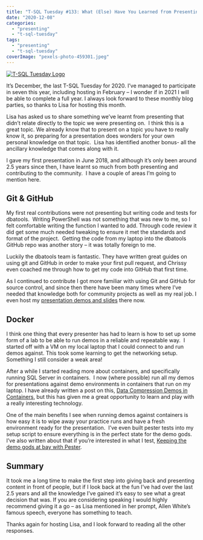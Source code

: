 ```yaml
---
title: "T-SQL Tuesday #133: What (Else) Have You Learned from Presenting?"
date: "2020-12-08"
categories:
  - "presenting"
  - "t-sql-tuesday"
tags:
  - "presenting"
  - "t-sql-tuesday"
coverImage: "pexels-photo-459301.jpeg"
---
```


[![T-SQL Tuesday Logo](tsqltues.png)](https://lisagb.info/archives/77)

It’s December, the last T-SQL Tuesday for 2020. I’ve managed to participate in seven this year, including hosting in February – I wonder if in 2021 I will be able to complete a full year. I always look forward to these monthly blog parties, so thanks to Lisa for hosting this month. 

Lisa has asked us to share something we’ve learnt from presenting that didn’t relate directly to the topic we were presenting on.  I think this is a great topic. We already know that to present on a topic you have to really know it, so preparing for a presentation does wonders for your own personal knowledge on that topic.  Lisa has identified another bonus- all the ancillary knowledge that comes along with it.

I gave my first presentation in June 2018, and although it’s only been around 2.5 years since then, I have learnt so much from both presenting and contributing to the community.  I have a couple of areas I’m going to mention here.

## **Git & GitHub**

My first real contributions were not presenting but writing code and tests for dbatools.  Writing PowerShell was not something that was new to me, so I felt comfortable writing the function I wanted to add. Through code review it did get some much needed tweaking to ensure it met the standards and format of the project.  Getting the code from my laptop into the dbatools GitHub repo was another story – it was totally foreign to me.

Luckily the dbatools team is fantastic. They have written great guides on using git and GitHub in order to make your first pull request, and Chrissy even coached me through how to get my code into GitHub that first time. 

As I continued to contribute I got more familiar with using Git and GitHub for source control, and since then there have been many times where I’ve needed that knowledge both for community projects as well as my real job. I even host my [presentation demos and slides](https://github.com/jpomfret/demos) there now.

## **Docker**

I think one thing that every presenter has had to learn is how to set up some form of a lab to be able to run demos in a reliable and repeatable way.  I started off with a VM on my local laptop that I could connect to and run demos against. This took some learning to get the networking setup. Something I still consider a weak area!

After a while I started reading more about containers, and specifically running SQL Server in containers.  I now (where possible) run all my demos for presentations against demo environments in containers that run on my laptop. I have already written a post on this, [Data Compression Demos in Containers](https://jesspomfret.com/data-compression-containers/), but this has given me a great opportunity to learn and play with a really interesting technology.

One of the main benefits I see when running demos against containers is how easy it is to wipe away your practice runs and have a fresh environment ready for the presentation.  I’ve even built pester tests into my setup script to ensure everything is in the perfect state for the demo gods. I’ve also written about that if you’re interested in what I test, [Keeping the demo gods at bay with Pester](https://jesspomfret.com/demo-gods-pester/).

## **Summary**

It took me a long time to make the first step into giving back and presenting content in front of people, but if I look back at the fun I’ve had over the last 2.5 years and all the knowledge I’ve gained it’s easy to see what a great decision that was. If you are considering speaking I would highly recommend giving it a go – as Lisa mentioned in her prompt, Allen White’s famous speech, everyone has something to teach.

Thanks again for hosting Lisa, and I look forward to reading all the other responses.
